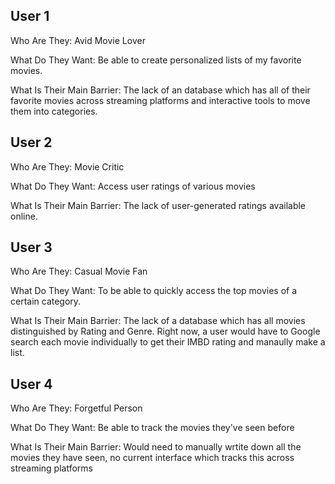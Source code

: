 ## User 1

Who Are They: Avid Movie Lover


What Do They Want: Be able to create personalized lists of my favorite movies.


What Is Their Main Barrier: The lack of an database which has all of their favorite movies across streaming platforms and interactive tools to move them into categories. 

## User 2 
Who Are They: Movie Critic


What Do They Want: Access user ratings of various movies 


What Is Their Main Barrier: The lack of user-generated ratings available online. 

## User 3
Who Are They: Casual Movie Fan


What Do They Want: To be able to quickly access the top movies of a certain category. 


What Is Their Main Barrier: The lack of a database which has all movies distinguished by Rating and Genre. Right now, a user would have to Google search each movie individually to get their IMBD rating and manaully make a list. 

## User 4
Who Are They: Forgetful Person


What Do They Want: Be able to track the movies they've seen before


What Is Their Main Barrier: Would need to manually wrtite down all the movies they have seen, no current interface which tracks this across streaming platforms 


